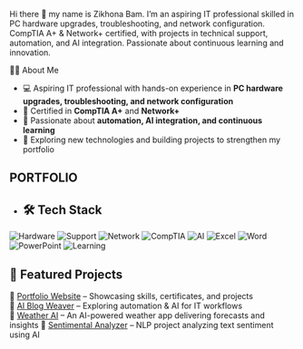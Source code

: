 Hi there 👋
my name is Zikhona Bam. I’m an aspiring IT professional skilled in PC hardware upgrades, troubleshooting, and network configuration. CompTIA A+ & Network+ certified, with projects in technical support, automation, and AI integration. Passionate about continuous learning and innovation.

👩‍💻 About Me
- 💻 Aspiring IT professional with hands-on experience in **PC hardware upgrades, troubleshooting, and network configuration**  
- 📜 Certified in **CompTIA A+** and **Network+**  
- 🤖 Passionate about **automation, AI integration, and continuous learning**  
- 🚀 Exploring new technologies and building projects to strengthen my portfolio  

PORTFOLIO
---
- ## 🛠️ Tech Stack
![Hardware](https://img.shields.io/badge/Hardware%20Upgrades-000000?style=for-the-badge&logo=windows&logoColor=white) ![Support](https://img.shields.io/badge/Troubleshooting-0078D4?style=for-the-badge&logo=windows-terminal&logoColor=white) ![Network](https://img.shields.io/badge/Networking-00C7B7?style=for-the-badge&logo=cisco&logoColor=white) ![CompTIA](https://img.shields.io/badge/CompTIA%20A+%20%26%20Network-E01E5A?style=for-the-badge&logo=comptia&logoColor=white) ![AI](https://img.shields.io/badge/AI%20Tools-8A2BE2?style=for-the-badge&logo=openai&logoColor=white) ![Excel](https://img.shields.io/badge/Excel-217346?style=for-the-badge&logo=microsoft-excel&logoColor=white) ![Word](https://img.shields.io/badge/Word-2B579A?style=for-the-badge&logo=microsoft-word&logoColor=white) ![PowerPoint](https://img.shields.io/badge/PowerPoint-B7472A?style=for-the-badge&logo=microsoft-powerpoint&logoColor=white) ![Learning](https://img.shields.io/badge/Continuous%20Learning-FF6F00?style=for-the-badge&logo=coursera&logoColor=white)
 

## 📂 Featured Projects
🔹 [Portfolio Website](#) – Showcasing skills, certificates, and projects  
🔹 [AI Blog Weaver](#) – Exploring automation & AI for IT workflows  
🔹 [Weather AI](#) – An AI-powered weather app delivering forecasts and insights 
🔹 [Sentimental Analyzer](#) – NLP project analyzing text sentiment using AI



